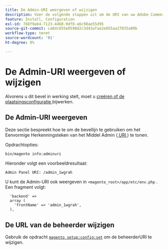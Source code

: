 ```yaml
---
title: De Admin-URI weergeven of wijzigen
description: Voer de volgende stappen uit om de URI van uw Adobe Commerce-beheertoepassing te bekijken en te wijzigen.
feature: Install, Configuration
exl-id: 768f9ab4-7123-4460-9df8-a6c98ae55d95
source-git-commit: ca8dc855e0598d2c3d43afae2e055aa27035a09b
workflow-type: tm+mt
source-wordcount: '91'
ht-degree: 0%

---
```


# De Admin-URI weergeven of wijzigen

Alvorens u dit bevel in werking stelt, moet u [ creëren of de plaatsingsconfiguratie ](deployment.md) bijwerken.

## De Admin-URI weergeven

Deze sectie bespreekt hoe te om de bevellijn te gebruiken om het Eenvormige Herkenningsteken van het Middel Admin ([ URI ](https://www.w3.org/Protocols/rfc2616/rfc2616-sec3.html#sec3.2)) te tonen.

Opdrachtopties:

```bash
bin/magento info:adminuri
```

Hieronder volgt een voorbeeldresultaat:

```
Admin Panel URI: /admin_1wgrah
```

U kunt de Admin-URI ook weergeven in `<magento_root>/app/etc/env.php` . Een fragment volgt:

```php?start_inline=1
  'backend' =>
  array (
    'frontName' => 'admin_1wgrah',
  ),
```

## De URL van de beheerder wijzigen

Gebruik de opdracht [`magento setup:config:set`](deployment.md) om de beheerderURI te wijzigen.
